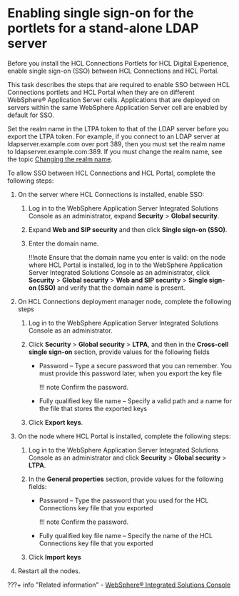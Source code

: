 # Enabling single sign-on for the portlets for a stand-alone LDAP server

Before you install the HCL Connections Portlets for HCL Digital Experience, enable single sign-on \(SSO\) between HCL Connections and HCL Portal.

This task describes the steps that are required to enable SSO between HCL Connections portlets and HCL Portal when they are on different WebSphere® Application Server cells. Applications that are deployed on servers within the same WebSphere Application Server cell are enabled by default for SSO.

Set the realm name in the LTPA token to that of the LDAP server before you export the LTPA token. For example, if you connect to an LDAP server at ldapserver.example.com over port 389, then you must set the realm name to ldapserver.example.com:389. If you must change the realm name, see the topic [Changing the realm name](connections_portlets_change_realm_name.md).

To allow SSO between HCL Connections and HCL Portal, complete the following steps:

1.  On the server where HCL Connections is installed, enable SSO:

    1.  Log in to the WebSphere Application Server Integrated Solutions Console as an administrator, expand **Security** \> **Global security**.

    2.  Expand **Web and SIP security** and then click **Single sign-on (SSO)**.

    3.  Enter the domain name.

        !!!note
            Ensure that the domain name you enter is valid: on the node where HCL Portal is installed, log in to the WebSphere Application Server Integrated Solutions Console as an administrator, click **Security** \> **Global security** \> **Web and SIP security** \> **Single sign-on (SSO)** and verify that the domain name is present.

2.  On HCL Connections deployment manager node, complete the following steps

    1.  Log in to the WebSphere Application Server Integrated Solutions Console as an administrator.

    2.  Click **Security** \> **Global security** \> **LTPA**, and then in the **Cross-cell single sign-on** section, provide values for the following fields

        -   Password – Type a secure password that you can remember. You must provide this password later, when you export the key file

            !!! note
                Confirm the password.

        -   Fully qualified key file name – Specify a valid path and a name for the file that stores the exported keys
        
    3.  Click **Export keys**.

3.  On the node where HCL Portal is installed, complete the following steps:

    1.  Log in to the WebSphere Application Server Integrated Solutions Console as an administrator and click **Security** \> **Global security** \> **LTPA**.

    2.  In the **General properties** section, provide values for the following fields:

        -   Password – Type the password that you used for the HCL Connections key file that you exported

            !!! note 
                Confirm the password.

        -   Fully qualified key file name – Specify the name of the HCL Connections key file that you exported

    3.  Click **Import keys**

4.  Restart all the nodes.



???+ info "Related information"
    - [WebSphere® Integrated Solutions Console](../../../../../../../deployment/manage/portal_admin_tools/WebSphere_Integrated_Solutions_Console.md)

